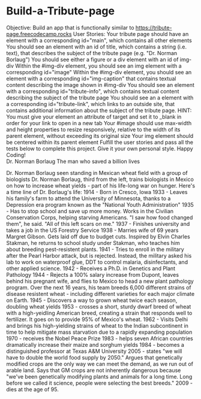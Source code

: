 # Build-a-Tribute-page
Objective: Build an app that is functionally similar to https://tribute-page.freecodecamp.rocks  User Stories:  Your tribute page should have an element with a corresponding id="main", which contains all other elements You should see an element with an id of title, which contains a string (i.e. text), that describes the subject of the tribute page (e.g. "Dr. Norman Borlaug") You should see either a figure or a div element with an id of img-div Within the #img-div element, you should see an img element with a corresponding id="image" Within the #img-div element, you should see an element with a corresponding id="img-caption" that contains textual content describing the image shown in #img-div You should see an element with a corresponding id="tribute-info", which contains textual content describing the subject of the tribute page You should see an a element with a corresponding id="tribute-link", which links to an outside site, that contains additional information about the subject of the tribute page. HINT: You must give your element an attribute of target and set it to _blank in order for your link to open in a new tab Your #image should use max-width and height properties to resize responsively, relative to the width of its parent element, without exceeding its original size Your img element should be centered within its parent element Fulfill the user stories and pass all the tests below to complete this project. Give it your own personal style. Happy Coding!  
Dr. Norman Borlaug
The man who saved a billion lives

Dr. Norman Borlaug seen standing in Mexican wheat field with a group of biologists
Dr. Norman Borlaug, third from the left, trains biologists in Mexico on how to increase wheat yields - part of his life-long war on hunger.
Here's a time line of Dr. Borlaug's life:
1914 - Born in Cresco, Iowa
1933 - Leaves his family's farm to attend the University of Minnesota, thanks to a Depression era program known as the "National Youth Administration"
1935 - Has to stop school and save up more money. Works in the Civilian Conservation Corps, helping starving Americans. "I saw how food changed them", he said. "All of this left scars on me."
1937 - Finishes university and takes a job in the US Forestry Service
1938 - Marries wife of 69 years Margret Gibson. Gets laid off due to budget cuts. Inspired by Elvin Charles Stakman, he returns to school study under Stakman, who teaches him about breeding pest-resistent plants.
1941 - Tries to enroll in the military after the Pearl Harbor attack, but is rejected. Instead, the military asked his lab to work on waterproof glue, DDT to control malaria, disinfectants, and other applied science.
1942 - Receives a Ph.D. in Genetics and Plant Pathology
1944 - Rejects a 100% salary increase from Dupont, leaves behind his pregnant wife, and flies to Mexico to head a new plant pathology program. Over the next 16 years, his team breeds 6,000 different strains of disease resistent wheat - including different varieties for each major climate on Earth.
1945 - Discovers a way to grown wheat twice each season, doubling wheat yields
1953 - crosses a short, sturdy dwarf breed of wheat with a high-yeidling American breed, creating a strain that responds well to fertilizer. It goes on to provide 95% of Mexico's wheat.
1962 - Visits Delhi and brings his high-yielding strains of wheat to the Indian subcontinent in time to help mitigate mass starvation due to a rapidly expanding population
1970 - receives the Nobel Peace Prize
1983 - helps seven African countries dramatically increase their maize and sorghum yields
1984 - becomes a distinguished professor at Texas A&M University
2005 - states "we will have to double the world food supply by 2050." Argues that genetically modified crops are the only way we can meet the demand, as we run out of arable land. Says that GM crops are not inherently dangerous because "we've been genetically modifying plants and animals for a long time. Long before we called it science, people were selecting the best breeds."
2009 - dies at the age of 95.

